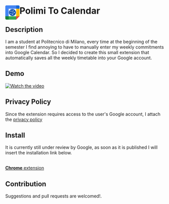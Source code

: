 # <img src="public/icons/icon_48.png" width="45" align="left"> Polimi To Calendar

## Description

I am a student at Politecnico di Milano, every time at the beginning of the semester I find annoying to have to manually enter my weekly commitments into Google Calendar. 
So I decided to create this small extension that automatically saves all the weekly timetable into your Google account. 

## Demo

[![Watch the video](https://img.youtube.com/vi/T-D1KVIuvjA/maxresdefault.jpg)](https://youtu.be/T-D1KVIuvjA)

## Privacy Policy

Since the extension requires access to the user's Google account, I attach the [privacy policy](https://leonardosinibaldi.com/PoliMiToCalendar/)

## Install

It is currently still under review by Google, as soon as it is published I will insert the installation link below.
<br>
<br>

[**Chrome** extension]() <!-- TODO: Add chrome extension link inside parenthesis -->

## Contribution

Suggestions and pull requests are welcomed!.


